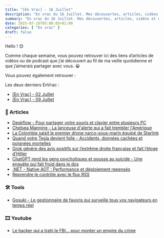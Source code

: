 ```yaml
---
title: "[En Vrac] - 16 Juillet"
description: "En vrac du 16 Juillet. Mes découvertes, articles, vidéos et écoute qui m'ont intéressé et que je veux partager."
summary: "En vrac du 16 Juillet. Mes découvertes, articles, vidéos et écoute qui m'ont intéressé et que je veux partager."
date: 2025-07-16T05:00:03+01:00
categories: [ "En vrac" ]
draft: false
---
```


Hello ! 😊

Comme chaque semaine, vous pouvez retrouver ici des liens d’articles de vidéos ou de podcast que j’ai découvert au fil de ma veille quotidienne et que j’aimerais partager avec vous. 😀

Vous pouvez également retrouver :

Les deux derniers EnVrac :
  - [[En Vrac] - 02 Juillet](https://blog.victorprouff.fr/en-vracs/2025-07-02-envrac/)
  - [[En Vrac] - 09 Juillet](https://blog.victorprouff.fr/en-vracs/2025-07-09-envrac/)

### 📖 Articles
- [Deskflow - Pour partager votre souris et clavier entre plusieurs PC](https://korben.info/deskflow-outil-open-source-ultime-partager.html)
- [Chelsea Manning - La lanceuse d'alerte qui a fait trembler l'Amérique](https://korben.info/chelsea-manning-hackeuse-transgenre-wikileaks.html)
- [La Colombie saisit le premier drone narco-sous-marin équipé de Starlink](https://korben.info/colombie-saisit-premier-drone-narco-sous-marin-equipe.html)
- [Quand votre Tesla devient folle - Accidents, données cachées et poignées mortelles](https://korben.info/colombie-saisit-premier-drone-narco-sous-marin-equipe.html)
- [Grok génère des avis positifs sur l’extrême droite française et fait l’éloge d’Hitler](https://next.ink/191598/grok-genere-des-avis-positifs-sur-lextreme-droite-francaise-et-fait-leloge-dhitler/)
- [ChatGPT rend les gens psychotiques et pousse au suicide - Une enquête qui fait froid dans le dos](https://korben.info/chatgpt-psychose-therapie-ia-dangers.html)
- [.NET - Native AOT : Performance et déploiement repensés](https://anceret-matthieu.fr/2025/07/.net-native-aot-performance-et-d%C3%A9ploiement-repens%C3%A9s/)
- [Reprendre le contrôle avec le flux RSS](https://restez-curieux.ovh/2025/07/09/reprendre-le-controle-avec-le-flux-rss/)
### 🛠️ Tools
- [Gosuki - Le gestionnaire de favoris qui surveille tous vos navigateurs en temps réel](https://korben.info/gosuki-gestionnaire-favoris-multi-navigateurs-temps-reel.html)
### 🎞️ Youtube
- [Le hacker qui a trahi le FBI… pour monter un empire du crime](https://www.youtube.com/watch?v=RIqpXiedS0E)
